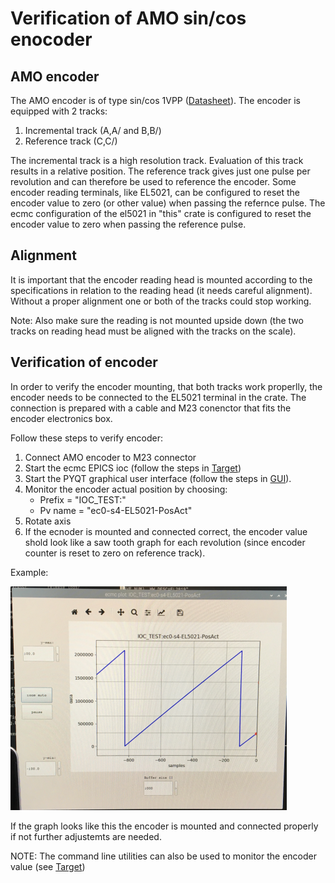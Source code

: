 
# Verification of AMO sin/cos enocoder 

## AMO encoder

The AMO encoder is of type sin/cos 1VPP ([Datasheet](doc/amo_encoder/amosinEncoder.pdf)).
The encoder is equipped with 2 tracks:
1. Incremental track (A,A/ and B,B/)
2. Reference track (C,C/)

The incremental track is a high resolution track. Evaluation of this track results in a relative position.
The reference track gives just one pulse per revolution and can therefore be used to reference the encoder.
Some encoder reading terminals, like EL5021, can be configured to reset the encoder value to zero (or other value) when passing the refernce pulse.
The ecmc configuration of the el5021 in "this" crate is configured to reset the encoder value to zero when passing the reference pulse.

## Alignment
It is important that the encoder reading head is mounted according to the specifications in relation to the reading head (it needs careful alignment).
Without a proper alignment one or both of the tracks could stop working.

Note: Also make sure the reading is not mounted upside down (the two tracks on reading head must be aligned with the tracks on the scale).

## Verification of encoder
In order to verify the encoder mounting, that both tracks work properlly, the encoder needs to be connected to the EL5021 terminal in the crate. The connection is prepared with a cable and M23 conenctor that fits the encoder electronics box.

Follow these steps to verify encoder:
1. Connect AMO encoder to M23 connector
2. Start the ecmc EPICS ioc (follow the steps in [Target](README_Target.md))
3. Start the PYQT graphical user interface (follow the steps in  [GUI](https://github.com/anderssandstrom/ecmccomgui/blob/master/README_gui.md)).
4. Monitor the encoder actual position by choosing: 
   * Prefix  = "IOC_TEST:"
   * Pv name = "ec0-s4-EL5021-PosAct"
5. Rotate axis
6. If the ecnoder is mounted and connected correct, the encoder value shold look like a saw tooth graph for each revolution (since encoder counter is reset to zero on reference track).

Example:

![AMO verification graph](doc/amo_encoder/amo_sawtooth.png)

If the graph looks like this the encoder is mounted and connected properly if not further adjustemts are needed.

NOTE: The command line utilities can also be used to monitor the encoder value (see [Target](README_Target.md))

